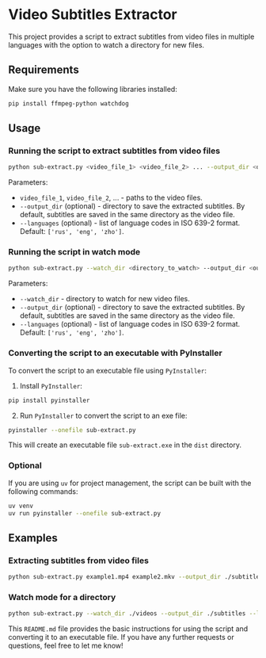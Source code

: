 # Video Subtitles Extractor

This project provides a script to extract subtitles from video files in multiple languages with the option to watch a directory for new files.

## Requirements

Make sure you have the following libraries installed:

```bash
pip install ffmpeg-python watchdog
```

## Usage

### Running the script to extract subtitles from video files

```bash
python sub-extract.py <video_file_1> <video_file_2> ... --output_dir <output_directory> --languages <lang_1> <lang_2> ...
```

Parameters:
- `video_file_1`, `video_file_2`, ... - paths to the video files.
- `--output_dir` (optional) - directory to save the extracted subtitles. By default, subtitles are saved in the same directory as the video file.
- `--languages` (optional) - list of language codes in ISO 639-2 format. Default: `['rus', 'eng', 'zho']`.

### Running the script in watch mode

```bash
python sub-extract.py --watch_dir <directory_to_watch> --output_dir <output_directory> --languages <lang_1> <lang_2> ...
```

Parameters:
- `--watch_dir` - directory to watch for new video files.
- `--output_dir` (optional) - directory to save the extracted subtitles. By default, subtitles are saved in the same directory as the video file.
- `--languages` (optional) - list of language codes in ISO 639-2 format. Default: `['rus', 'eng', 'zho']`.

### Converting the script to an executable with PyInstaller

To convert the script to an executable file using `PyInstaller`:

1. Install `PyInstaller`:

```bash
pip install pyinstaller
```

2. Run `PyInstaller` to convert the script to an exe file:

```bash
pyinstaller --onefile sub-extract.py
```

This will create an executable file `sub-extract.exe` in the `dist` directory.

### Optional
If you are using `uv` for project management, the script can be built with the following commands:

```bash
uv venv
uv run pyinstaller --onefile sub-extract.py
```

## Examples

### Extracting subtitles from video files

```bash
python sub-extract.py example1.mp4 example2.mkv --output_dir ./subtitles --languages eng rus
```

### Watch mode for a directory

```bash
python sub-extract.py --watch_dir ./videos --output_dir ./subtitles --languages eng rus
```

This `README.md` file provides the basic instructions for using the script and converting it to an executable file. If you have any further requests or questions, feel free to let me know!
